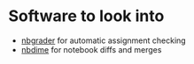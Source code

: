 # Software to look into #

* [nbgrader](https://github.com/jupyter/nbgrader) for automatic assignment checking
* [nbdime](https://github.com/jupyter/nbdime) for notebook diffs and merges 

